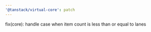 ```yaml
---
'@tanstack/virtual-core': patch
---
```


fix(core): handle case when item count is less than or equal to lanes
